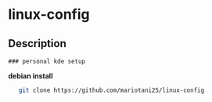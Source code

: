 # linux-config

## Description
    ### personal kde setup

**debian install**
 ```bash
    git clone https://github.com/mariotani25/linux-config
